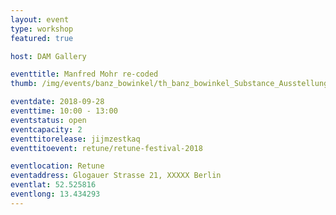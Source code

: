```yaml
---
layout: event
type: workshop
featured: true

host: DAM Gallery

eventtitle: Manfred Mohr re-coded
thumb: /img/events/banz_bowinkel/th_banz_bowinkel_Substance_Ausstellungsansicht_03.png

eventdate: 2018-09-28
eventtime: 10:00 - 13:00
eventstatus: open
eventcapacity: 2
eventtitorelease: jijmzestkaq
eventtitoevent: retune/retune-festival-2018

eventlocation: Retune
eventaddress: Glogauer Strasse 21, XXXXX Berlin
eventlat: 52.525816
eventlong: 13.434293
---
```

